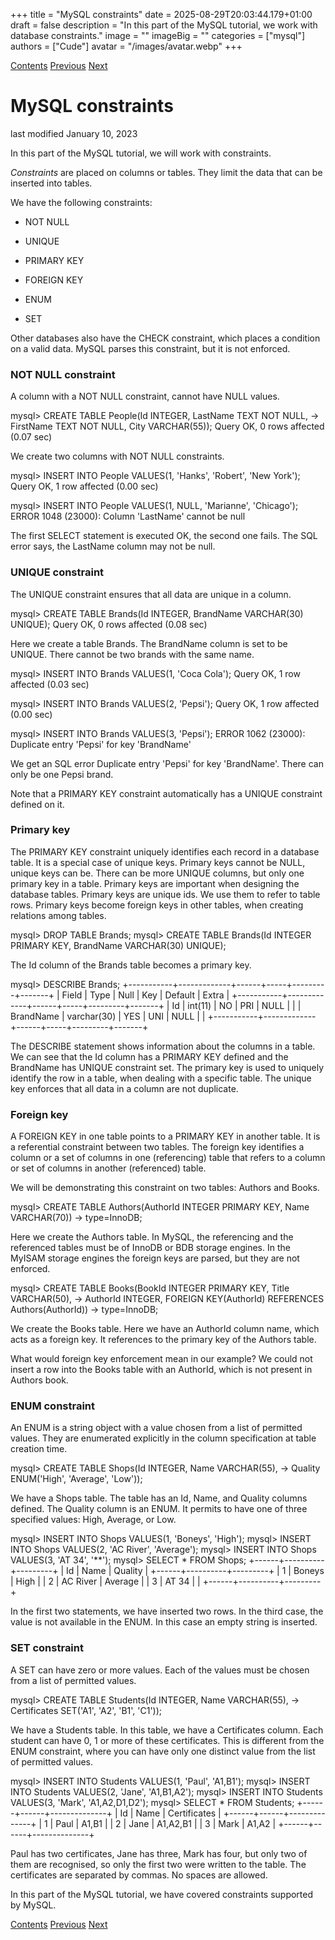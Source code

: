 +++
title = "MySQL constraints"
date = 2025-08-29T20:03:44.179+01:00
draft = false
description = "In this part of the MySQL tutorial, we work with database constraints."
image = ""
imageBig = ""
categories = ["mysql"]
authors = ["Cude"]
avatar = "/images/avatar.webp"
+++

[Contents](..)
[Previous](../subqueries/)
[Next](../exportimport/)

# MySQL constraints

last modified January 10, 2023 

In this part of the MySQL tutorial, we will work with constraints.

*Constraints* are placed on columns or tables. They limit the data 
that can be inserted into tables. 

We have the following constraints:

  - NOT NULL

  - UNIQUE

  - PRIMARY KEY

  - FOREIGN KEY

  - ENUM

  - SET

Other databases also have the CHECK constraint, which places a condition 
on a valid data. MySQL parses this constraint, but it is not enforced. 

### NOT NULL constraint

A column with a NOT NULL constraint, cannot have NULL values. 

mysql&gt; CREATE TABLE People(Id INTEGER, LastName TEXT NOT NULL,
    -&gt;                     FirstName TEXT NOT NULL, City VARCHAR(55));
Query OK, 0 rows affected (0.07 sec)

We create two columns with NOT NULL constraints.  

mysql&gt; INSERT INTO People VALUES(1, 'Hanks', 'Robert', 'New York');
Query OK, 1 row affected (0.00 sec)

mysql&gt; INSERT INTO People VALUES(1, NULL, 'Marianne', 'Chicago');
ERROR 1048 (23000): Column 'LastName' cannot be null

The first SELECT statement is executed OK, the second 
one fails. The SQL error says, the LastName column may not be null. 

### UNIQUE constraint

The UNIQUE constraint ensures that all data are unique in
a column. 

mysql&gt; CREATE TABLE Brands(Id INTEGER, BrandName VARCHAR(30) UNIQUE);
Query OK, 0 rows affected (0.08 sec)

Here we create a table Brands. The BrandName column is 
set to be UNIQUE. There cannot be two brands with the same name. 

mysql&gt; INSERT INTO Brands VALUES(1, 'Coca Cola');
Query OK, 1 row affected (0.03 sec)

mysql&gt; INSERT INTO Brands VALUES(2, 'Pepsi');
Query OK, 1 row affected (0.00 sec)

mysql&gt; INSERT INTO Brands VALUES(3, 'Pepsi');
ERROR 1062 (23000): Duplicate entry 'Pepsi' for key 'BrandName'

We get an SQL error Duplicate entry 'Pepsi' for key 'BrandName'. There can only be one
Pepsi brand.

Note that a PRIMARY KEY constraint automatically 
has a UNIQUE constraint defined on it.

### Primary key

The PRIMARY KEY constraint uniquely identifies each record 
in a database table. It is a special case of unique keys. Primary keys cannot 
be NULL, unique keys can be. There can be more UNIQUE 
columns, but only one primary key in a table. Primary keys are important
when designing the database tables. Primary keys are unique ids. We use them 
to refer to table rows. Primary keys become foreign keys in other tables, 
when creating relations among tables. 

mysql&gt; DROP TABLE Brands;
mysql&gt; CREATE TABLE Brands(Id INTEGER PRIMARY KEY, BrandName VARCHAR(30) UNIQUE);

The Id column of the Brands table becomes a primary key. 

mysql&gt; DESCRIBE Brands;
+-----------+-------------+------+-----+---------+-------+
| Field     | Type        | Null | Key | Default | Extra |
+-----------+-------------+------+-----+---------+-------+
| Id        | int(11)     | NO   | PRI | NULL    |       |
| BrandName | varchar(30) | YES  | UNI | NULL    |       |
+-----------+-------------+------+-----+---------+-------+

The DESCRIBE statement shows information about the
columns in a table. We can see that the Id column has a PRIMARY KEY
defined and the BrandName has UNIQUE constraint 
set. The primary key is used to uniquely identify the row in a table, when dealing
with a specific table. The unique key enforces that all data
in a column are not duplicate. 

### Foreign key

A FOREIGN KEY in one table points to a PRIMARY KEY in
another table. It is a referential constraint between two tables. The foreign
key identifies a column or a set of columns in one (referencing) table that
refers to a column or set of columns in another (referenced) table.

We will be demonstrating this constraint on two tables: Authors and
Books.

mysql&gt; CREATE TABLE Authors(AuthorId INTEGER PRIMARY KEY, Name VARCHAR(70))
    -&gt; type=InnoDB;

Here we create the Authors table. In MySQL, the referencing and the referenced
tables must be of InnoDB or BDB storage engines. In the MyISAM storage
engines the foreign keys are parsed, but they are not enforced.

mysql&gt; CREATE TABLE Books(BookId INTEGER PRIMARY KEY, Title VARCHAR(50),
    -&gt; AuthorId INTEGER, FOREIGN KEY(AuthorId) REFERENCES Authors(AuthorId))
    -&gt; type=InnoDB;

We create the Books table. Here we have an AuthorId 
column name, which acts as a foreign key. It references to the primary 
key of the Authors table. 

What would foreign key enforcement mean in our example? We could not 
insert a row into the Books table with an AuthorId, 
which is not present in Authors book.

### ENUM constraint

An ENUM is a string object with a value chosen from a list of 
permitted values. They are enumerated explicitly in the column specification 
at table creation time.

mysql&gt; CREATE TABLE Shops(Id INTEGER, Name VARCHAR(55), 
    -&gt; Quality ENUM('High', 'Average', 'Low'));

We have a Shops table. The table has an Id, 
Name, and Quality columns defined. The 
Quality column is an ENUM. It
permits to have one of three specified values: High, 
Average, or Low.

mysql&gt; INSERT INTO Shops VALUES(1, 'Boneys', 'High');
mysql&gt; INSERT INTO Shops VALUES(2, 'AC River', 'Average');
mysql&gt; INSERT INTO Shops VALUES(3, 'AT 34', '**');
mysql&gt; SELECT * FROM Shops;
+------+----------+---------+
| Id   | Name     | Quality |
+------+----------+---------+
|    1 | Boneys   | High    |
|    2 | AC River | Average |
|    3 | AT 34    |         |
+------+----------+---------+

In the first two statements, we have inserted two rows. In the
third case, the value is not available in the ENUM.
In this case an empty string is inserted. 

### SET constraint

A SET can have zero or more values.
Each of the values must be chosen from a list of permitted values.

mysql&gt; CREATE TABLE Students(Id INTEGER, Name VARCHAR(55), 
    -&gt; Certificates SET('A1', 'A2', 'B1', 'C1')); 

We have a Students table. In this table, we have a Certificates
column. Each student can have 0, 1 or more of these certificates. This is
different from the ENUM constraint, where you can have only one
distinct value from the list of permitted values.

mysql&gt; INSERT INTO Students VALUES(1, 'Paul', 'A1,B1');
mysql&gt; INSERT INTO Students VALUES(2, 'Jane', 'A1,B1,A2');
mysql&gt; INSERT INTO Students VALUES(3, 'Mark', 'A1,A2,D1,D2');
mysql&gt; SELECT * FROM Students;
+------+------+--------------+
| Id   | Name | Certificates |
+------+------+--------------+
|    1 | Paul | A1,B1        |
|    2 | Jane | A1,A2,B1     |
|    3 | Mark | A1,A2        |
+------+------+--------------+

Paul has two certificates, Jane has three, Mark has four, but only two of them
are recognised, so only the first two were written to the table. The
certificates are separated by commas. No spaces are allowed. 

In this part of the MySQL tutorial, we have covered constraints supported
by MySQL. 

[Contents](..)
[Previous](../subqueries/)
[Next](../exportimport/)